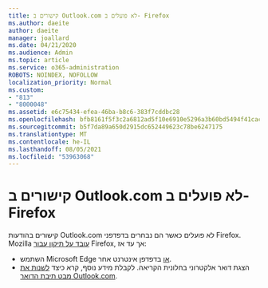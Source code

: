 ```yaml
---
title: קישורים ב Outlook.com לא פועלים ב- Firefox
ms.author: daeite
author: daeite
manager: joallard
ms.date: 04/21/2020
ms.audience: Admin
ms.topic: article
ms.service: o365-administration
ROBOTS: NOINDEX, NOFOLLOW
localization_priority: Normal
ms.custom:
- "813"
- "8000048"
ms.assetid: e6c75434-efea-46ba-b8c6-383f7cddbc28
ms.openlocfilehash: bfb8161f5f3c2a6812ad5f10e6910e5296a3b60bd5494f41cac6d883dc821d1d
ms.sourcegitcommit: b5f7da89a650d2915dc652449623c78be6247175
ms.translationtype: MT
ms.contentlocale: he-IL
ms.lasthandoff: 08/05/2021
ms.locfileid: "53963068"
---
```

# <a name="links-in-outlookcom-dont-work-in-firefox"></a>קישורים ב Outlook.com לא פועלים ב- Firefox

קישורים בהודעות Outlook.com לא פועלים כאשר הם נבחרים בדפדפני Firefox. Mozilla [עובד על תיקון עבור](https://go.microsoft.com/fwlink/p/?linkid=2001502&amp;clcid=0x409) Firefox, אך עד אז:
  
- השתמש Microsoft Edge [או](https://go.microsoft.com/fwlink/p/?linkid=2001503&amp;clcid=0x409) בדפדפן אינטרנט אחר.
- הצגת דואר אלקטרוני בחלונית הקריאה. לקבלת מידע נוסף, קרא כיצד [לשנות את מבט תיבת הדואר Outlook.com](https://support.office.com/article/b41c2ecb-f23c-42b3-b7f8-659646d5e58c?wt.mc_id=Office_Outlook_com_Alchemy).
